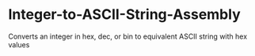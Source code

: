 # Integer-to-ASCII-String-Assembly
Converts an integer in hex, dec, or bin to equivalent ASCII string with hex values 
